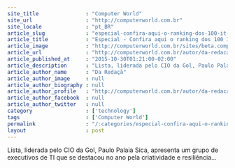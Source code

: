 ```yaml
---
site_title               : "Computer World"
site_url                 : "http://computerworld.com.br"
site_locale              : "pt_BR"
article_slug             : "especial-confira-aqui-o-ranking-dos-100-it-leaders-de-2015"
article_title            : "Especial - Confira aqui o ranking dos 100 IT Leaders de 2015"
article_image            : "http://computerworld.com.br/sites/beta.computerworld.com.br/files/news_articles/it_leaders_ranking.jpg"
article_url              : "http://computerworld.com.br/autor/da-redacao-com-lucas-mearian-computerworld-usa"
article_published_at     : "2015-10-30T01:21:00-02:00"
article_description      : "Lista, liderada pelo CIO da Gol, Paulo Palaia Sica, apresenta um grupo de executivos de TI que se destacou no ano pela criatividade e resiliência..."
article_author_name      : "Da Redaçã"
article_author_image     : null
article_author_biography : null
article_author_profile   : "http://computerworld.com.br/autor/da-redacao"
article_author_facebook  : null
article_author_twitter   : null
category                 : ['technology']
tags                     : ['Computer World']
permalink                : "/:categories/especial-confira-aqui-o-ranking-dos-100-it-leaders-de-2015/"
layout                   : post
---
```


Lista, liderada pelo CIO da Gol, Paulo Palaia Sica, apresenta um grupo de executivos de TI que se destacou no ano pela criatividade e resiliência...
